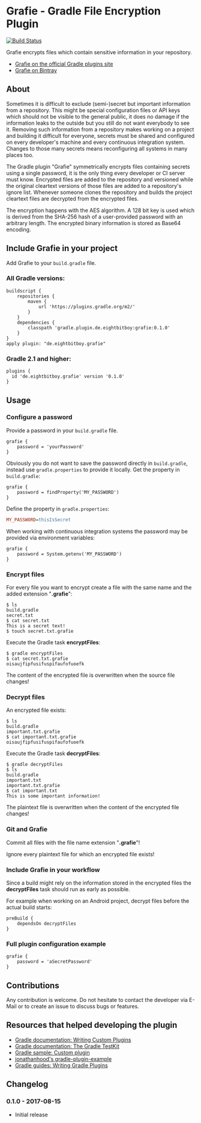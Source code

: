 # Grafie - Gradle File Encryption Plugin
[![Build Status](https://travis-ci.org/EightBitBoy/grafie.svg?branch=master)](https://travis-ci.org/EightBitBoy/grafie)

Grafie encrypts files which contain sensitive information in your repository.

* [Grafie on the official Gradle plugins site](https://plugins.gradle.org/plugin/de.eightbitboy.grafie)
* [Grafie on Bintray](https://bintray.com/eightbitboy/projects/grafie)

## About
Sometimes it is difficult to exclude (semi-)secret but important information from a repository. This might be special configuration files or API keys which should not be visible to the general public, it does no damage if the information leaks to the outside but you still do not want everybody to see it. Removing such information from a repository makes working on a project and building it difficult for everyone, secrets must be shared and configured on every developer's machine and every continuous integration system. Changes to those many secrets means reconfiguring all systems in many places too.

The Gradle plugin "Grafie" symmetrically encrypts files containing secrets using a single password, it is the only thing every developer or CI server must know. Encrypted files are added to the repository and versioned while the original cleartext versions of those files are added to a repository's ignore list. Whenever someone clones the repository and builds the project cleartext files are decrypted from the encrypted files.

The encryption happens with the AES algorithm. A 128 bit key is used which is derived from the SHA-256 hash of a user-provided password with an arbitrary length. The encrypted binary information is stored as Base64 encoding.

## Include Grafie in your project
Add Grafie to your ```build.gradle``` file.

### All Gradle versions:
```Gradle
buildscript {
    repositories {
        maven {
            url 'https://plugins.gradle.org/m2/'
        }
    }
    dependencies {
        classpath 'gradle.plugin.de.eightbitboy:grafie:0.1.0'
    }
}
apply plugin: "de.eightbitboy.grafie"
```

### Gradle 2.1 and higher:
```Gradle
plugins {
  id 'de.eightbitboy.grafie' version '0.1.0'
}
```

## Usage

### Configure a password
Provide a password in your ```build.gradle``` file.
```Gradle
grafie {
    password = 'yourPassword' 
}
```
 
Obviously you do not want to save the password directly in ```build.gradle```, instead use ```gradle.properties``` to provide it locally. Get the property in ```build.gradle```:
```Gradle
grafie {
    password = findProperty('MY_PASSWORD')
}
```
Define the property in ```gradle.properties```:
```INI
MY_PASSWORD=thisIsSecret
```

When working with continuous integration systems the password may be provided via environment variables:
```Gradle
grafie {
    password = System.getenv('MY_PASSWORD')
}
```
  
### Encrypt files
For every file you want to encrypt create a file with the same name and the added extension "**.grafie**":
```ShellSession
$ ls
build.gradle
secret.txt
$ cat secret.txt
This is a secret text!
$ touch secret.txt.grafie
```

Execute the Gradle task **encryptFiles**:
```ShellSession
$ gradle encryptFiles
$ cat secret.txt.grafie
oisaujfipfusifuspifaufofuoefk
```

The content of the encrypted file is overwritten when the source file changes!
### Decrypt files
An encrypted file exists:
```ShellSession
$ ls
build.gradle
important.txt.grafie
$ cat important.txt.grafie
oisaujfipfusifuspifaufofuoefk
```

Execute the Gradle task **decryptFiles**:
```ShellSession
$ gradle decryptFiles
$ ls
build.gradle
important.txt
important.txt.grafie
$ cat important.txt
This is some important information!
```

The plaintext file is overwritten when the content of the encrypted file changes!
### Git and Grafie
Commit all files with the file name extension "**.grafie**"!

Ignore every plaintext file for which an encrypted file exists!

### Include Grafie in your workflow
Since a build might rely on the information stored in the encrypted files the **decryptFiles** task should run as early as possible.

For example when working on an Android project, decrypt files before the actual build starts:
```Gradle
preBuild {
    dependsOn decryptFiles
}
```

### Full plugin configuration example
```Gradle
grafie {
    password = 'aSecretPassword'
}
```

## Contributions
Any contribution is welcome. Do not hesitate to contact the developer via E-Mail or to create an issue to discuss bugs or features.

## Resources that helped developing the plugin
* [Gradle documentation: Writing Custom Plugins](https://docs.gradle.org/current/userguide/custom_plugins.html)
* [Gradle documentation: The Gradle TestKit](https://docs.gradle.org/current/userguide/test_kit.html)
* [Gradle sample: Custom plugin](https://github.com/gradle/gradle/tree/master/subprojects/docs/src/samples/customPlugin)
* [jonathanhood's gradle-plugin-example](https://github.com/jonathanhood/gradle-plugin-example)
* [Gradle guides: Writing Gradle Plugins](https://guides.gradle.org/writing-gradle-plugins)

## Changelog

### 0.1.0 - 2017-08-15
* Initial release
